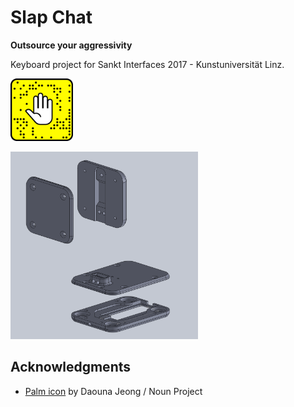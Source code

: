 # Slap Chat

**Outsource your aggressivity**

Keyboard project for Sankt Interfaces 2017 - Kunstuniversität Linz.



<img src="https://raw.githubusercontent.com/wes06/slap-chat/master/Graphics/png/SlapChat-HandLogo.png" height="100px" width="100px"></img>

<img src="https://raw.githubusercontent.com/wes06/slap-chat/master/Imgs/slapchat-assembly.png" height="300px" width="300px"></img>



## Acknowledgments

* <a href="https://thenounproject.com/term/slap/414681/" target="_blank">Palm icon</a> by Daouna Jeong / Noun Project


